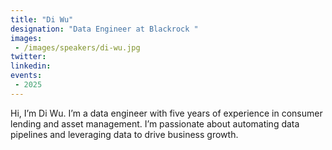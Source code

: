 ```yaml
---
title: "Di Wu"
designation: "Data Engineer at Blackrock "
images:
 - /images/speakers/di-wu.jpg
twitter: 
linkedin: 
events:
 - 2025
---
```


Hi, I’m Di Wu. I’m a data engineer with five years of experience in consumer lending and asset management. I’m passionate about automating data pipelines and leveraging data to drive business growth.